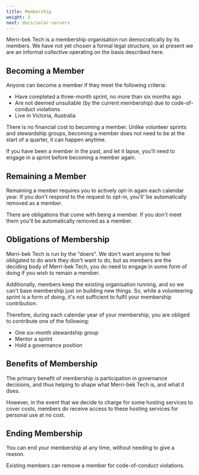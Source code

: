 ```yaml
---
title: Membership
weight: 3
next: docs/solar-servers
---
```

Merri-bek Tech is a membership organisation run democratically by its members. We have not yet chosen a formal legal structure, so at present we are an informal collective operating on the basis described here.

## Becoming a Member

Anyone can become a member if they meet the following criteria:

* Have completed a three-month sprint, no more than six months ago
* Are not deemed unsuitable (by the current membership) due to code-of-conduct violations
* Live in Victoria, Australia

There is no financial cost to becoming a member. Unlike volunteer sprints and stewardship groups, becoming a member does not need to be at the start of a quarter, it can happen anytime.

If you have been a member in the past, and let it lapse, you'll need to engage in a sprint before becoming a member again.

## Remaining a Member

Remaining a member requires you to actively opt-in again each calendar year. If you don't respond to the request to opt-in, you'll' be automatically removed as a member.

There are obligations that come with being a member. If you don't meet them you'll be automatically removed as a member.

## Obligations of Membership

Merri-bek Tech is run by the "doers". We don't want anyone to feel obligated to do work they don't want to do, but as members are the deciding body of Merri-bek Tech, you do need to engage in some form of doing if you wish to remain a member.

Additionally, members keep the existing organisation running, and so we can't base membership just on building new things. So, while a volunteering sprint is a form of doing, it's not sufficient to fulfil your membership contribution.

Therefore, during each calendar year of your membership, you are obliged to contribute one of the following:

* One six-month stewardship group
* Mentor a sprint
* Hold a governance position

## Benefits of Membership

The primary benefit of membership is participation in governance decisions, and thus helping to shape what Merri-bek Tech is, and what it does.

However, in the event that we decide to charge for some hosting services to cover costs, members do receive access to these hosting services for personal use at no cost.

## Ending Membership

You can end your membership at any time, without needing to give a reason.

Existing members can remove a member for code-of-conduct violations.


